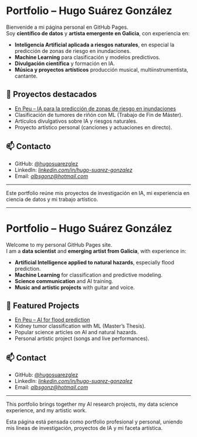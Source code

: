 # Portfolio – Hugo Suárez González

Bienvenide a mi página personal en GitHub Pages.  
Soy **científico de datos** y **artista emergente en Galicia**, con experiencia en:

- **Inteligencia Artificial aplicada a riesgos naturales**, en especial la predicción de zonas de riesgo en inundaciones.  
- **Machine Learning** para clasificación y modelos predictivos.  
- **Divulgación científica** y formación en IA.  
- **Música y proyectos artísticos** producción musical, multiinstrumentista, cantante.  

## 🚀 Proyectos destacados
- [En Peu – IA para la predicción de zonas de riesgo en inundaciones](https://github.com/ANFAIA/En-Peu)  
- Clasificación de tumores de riñón con ML (Trabajo de Fin de Máster).  
- Artículos divulgativos sobre IA y riesgos naturales.  
- Proyecto artístico personal (canciones y actuaciones en directo).  

## 📫 Contacto
- GitHub: [@hugosuarezglez](https://github.com/hugosuarezglez)  
- LinkedIn: *[linkedin.com/in/hugo-suarez-gonzalez](https://www.linkedin.com/in/hugo-su%C3%A1rez-gonz%C3%A1lez-341208130/)*  
- Email: *albsgonz@hotmail.com*  

---

Este portfolio reúne mis proyectos de investigación en IA, mi experiencia en ciencia de datos y mi trabajo artístico.

---


# Portfolio – Hugo Suárez González

Welcome to my personal GitHub Pages site.  
I am a **data scientist** and **emerging artist from Galicia**, with experience in:

- **Artificial Intelligence applied to natural hazards**, especially flood prediction.  
- **Machine Learning** for classification and predictive modeling.  
- **Science communication** and AI training.  
- **Music and artistic projects** with guitar and voice.  

## 🚀 Featured Projects
- [En Peu – AI for flood prediction](https://github.com/ANFAIA/En-Peu)  
- Kidney tumor classification with ML (Master’s Thesis).  
- Popular science articles on AI and natural hazards.  
- Personal artistic project (songs and live performances).  

## 📫 Contact
- GitHub: [@hugosuarezglez](https://github.com/hugosuarezglez)  
- LinkedIn: *[linkedin.com/in/hugo-suarez-gonzalez](https://www.linkedin.com/in/hugo-su%C3%A1rez-gonz%C3%A1lez-341208130/)*  
- Email: *albsgonz@hotmail.com*  

---

This portfolio brings together my AI research projects, my data science experience, and my artistic work.





 Esta página está pensada como portfolio profesional y personal, uniendo mis líneas de investigación, proyectos de IA y mi faceta artística.


